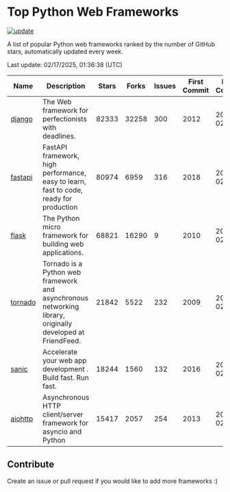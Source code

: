 # Top Python Web Frameworks

[![update](https://github.com/sunnysid3up/python-web-frameworks/actions/workflows/update.yml/badge.svg)](https://github.com/sunnysid3up/python-web-frameworks/actions/workflows/update.yml)

A list of popular Python web frameworks ranked by the number of GitHub stars, automatically updated every week.

Last update: 02/17/2025, 01:36:38 (UTC)

| Name          | Description          | Stars                     | Forks          | Issues               | First Commit        | Last Commit         |
|---------------|----------------------|---------------------------|----------------|----------------------|---------------------|---------------------|
| [django](https://github.com/django/django) | The Web framework for perfectionists with deadlines. | 82333 | 32258 | 300 | 2012 | 2025-02-16 |
| [fastapi](https://github.com/fastapi/fastapi) | FastAPI framework, high performance, easy to learn, fast to code, ready for production | 80974 | 6959 | 316 | 2018 | 2025-02-17 |
| [flask](https://github.com/pallets/flask) | The Python micro framework for building web applications. | 68821 | 16290 | 9 | 2010 | 2025-02-17 |
| [tornado](https://github.com/tornadoweb/tornado) | Tornado is a Python web framework and asynchronous networking library, originally developed at FriendFeed. | 21842 | 5522 | 232 | 2009 | 2025-02-16 |
| [sanic](https://github.com/sanic-org/sanic) |  Accelerate your web app development . Build fast. Run fast. | 18244 | 1560 | 132 | 2016 | 2025-02-17 |
| [aiohttp](https://github.com/aio-libs/aiohttp) | Asynchronous HTTP client/server framework for asyncio and Python | 15417 | 2057 | 254 | 2013 | 2025-02-16 |

## Contribute 

Create an issue or pull request if you would like to add more frameworks :)